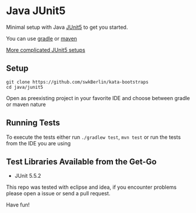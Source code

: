 # Java JUnit5

Minimal setup with Java [JUnit5](https://junit.org/junit5/) to get you started.

You can use [gradle](https://gradle.org/) or [maven](https://maven.apache.org/)

[More complicated JUnit5 setups](https://github.com/junit-team/junit5-samples)

## Setup

    git clone https://github.com/swkBerlin/kata-bootstraps
    cd java/junit5

Open as preexisting project in your favorite IDE and choose between gradle or maven nature

## Running Tests

To execute the tests either run `./gradlew test`, `mvn test` or run the tests from the IDE you are using

## Test Libraries Available from the Get-Go
- JUnit 5.5.2

This repo was tested with eclipse and idea, if you encounter problems please open a issue or send a pull request.

Have fun!
